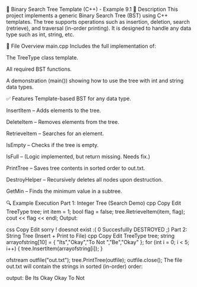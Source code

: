 🌳 Binary Search Tree Template (C++) - Example 9.1
📘 Description
This project implements a generic Binary Search Tree (BST) using C++ templates. The tree supports operations such as insertion, deletion, search (retrieve), and traversal (in-order printing). It is designed to handle any data type such as int, string, etc.

📁 File Overview
main.cpp
Includes the full implementation of:

The TreeType class template.

All required BST functions.

A demonstration (main()) showing how to use the tree with int and string data types.

✅ Features
Template-based BST for any data type.

InsertItem – Adds elements to the tree.

DeleteItem – Removes elements from the tree.

RetrieveItem – Searches for an element.

IsEmpty – Checks if the tree is empty.

IsFull – (Logic implemented, but return missing. Needs fix.)

PrintTree – Saves tree contents in sorted order to out.txt.

DestroyHelper – Recursively deletes all nodes upon destruction.

GetMin – Finds the minimum value in a subtree.

🔍 Example Execution
Part 1: Integer Tree (Search Demo)
cpp
Copy
Edit
TreeType<int> tree;
int item = 1;
bool flag = false;
tree.RetrieveItem(item, flag);
cout << flag << endl;
Output:

css
Copy
Edit
 sorry ! doesnot exist :( 
0
 Succesfullly DESTROYED ;)
Part 2: String Tree (Insert + Print to File)
cpp
Copy
Edit
TreeType<string> tree;
string arrayofstring[10] = { "Its","Okay","To Not ","Be","Okay" };
for (int i = 0; i < 5; i++) {
    tree.InsertItem(arrayofstring[i]);
}

ofstream outfile("out.txt");
tree.PrintTree(outfile);
outfile.close();
The file out.txt will contain the strings in sorted (in-order) order:

output:
Be        Its        Okay        Okay        To Not 